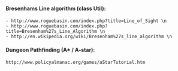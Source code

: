 #### Bresenhams Line algorithm (class Util):
```
- http://www.roguebasin.com/index.php?title=Line_of_Sight \n
- http://www.roguebasin.com/index.php?title=Bresenham%27s_Line_Algorithm \n
- http://en.wikipedia.org/wiki/Bresenham%27s_line_algorithm \n
```

#### Dungeon Pathfinding (A* / A-star):
```
http://www.policyalmanac.org/games/aStarTutorial.htm
```
